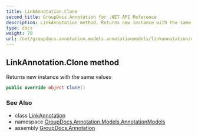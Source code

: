 ```yaml
---
title: LinkAnnotation.Clone
second_title: GroupDocs.Annotation for .NET API Reference
description: LinkAnnotation method. Returns new instance with the same values
type: docs
weight: 70
url: /net/groupdocs.annotation.models.annotationmodels/linkannotation/clone/
---
```

## LinkAnnotation.Clone method

Returns new instance with the same values

```csharp
public override object Clone()
```

### See Also

* class [LinkAnnotation](../)
* namespace [GroupDocs.Annotation.Models.AnnotationModels](../../linkannotation/)
* assembly [GroupDocs.Annotation](../../../)


